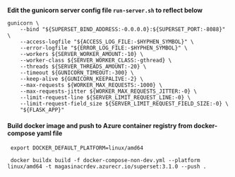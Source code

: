 **Edit the gunicorn server config file `run-server.sh` to reflect below**

```
gunicorn \
    --bind "${SUPERSET_BIND_ADDRESS:-0.0.0.0}:${SUPERSET_PORT:-8088}" \
    --access-logfile "${ACCESS_LOG_FILE:-$HYPHEN_SYMBOL}" \
    --error-logfile "${ERROR_LOG_FILE:-$HYPHEN_SYMBOL}" \
    --workers ${SERVER_WORKER_AMOUNT:-10} \
    --worker-class ${SERVER_WORKER_CLASS:-gthread} \
    --threads ${SERVER_THREADS_AMOUNT:-20} \
    --timeout ${GUNICORN_TIMEOUT:-300} \
    --keep-alive ${GUNICORN_KEEPALIVE:-2} \
    --max-requests ${WORKER_MAX_REQUESTS:-1000} \
    --max-requests-jitter ${WORKER_MAX_REQUESTS_JITTER:-0} \
    --limit-request-line ${SERVER_LIMIT_REQUEST_LINE:-0} \
    --limit-request-field_size ${SERVER_LIMIT_REQUEST_FIELD_SIZE:-0} \
    "${FLASK_APP}"
```

#### Build docker image and push to Azure container registry from docker-compose yaml file
``` export DOCKER_DEFAULT_PLATFORM=linux/amd64```
```
 docker buildx build -f docker-compose-non-dev.yml --platform linux/amd64 -t magasinacrdev.azurecr.io/superset:3.1.0 --push .
```
